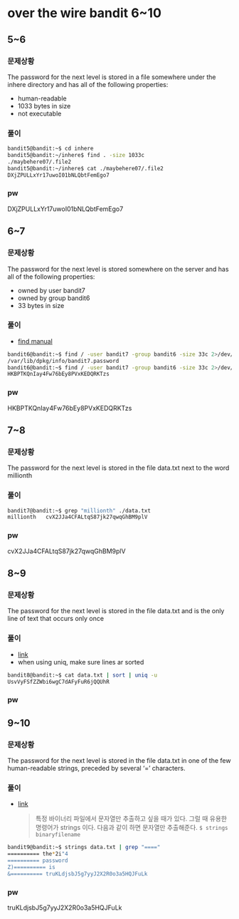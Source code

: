 # over the wire bandit 6~10
## 5~6
### 문제상황
The password for the next level is stored in a file somewhere under the inhere directory and has all of the following properties:
* human-readable
* 1033 bytes in size
* not executable

### 풀이
```bash
bandit5@bandit:~$ cd inhere
bandit5@bandit:~/inhere$ find . -size 1033c
./maybehere07/.file2
bandit5@bandit:~/inhere$ cat ./maybehere07/.file2
DXjZPULLxYr17uwoI01bNLQbtFemEgo7
```
### pw
DXjZPULLxYr17uwoI01bNLQbtFemEgo7

## 6~7
### 문제상황
The password for the next level is stored somewhere on the server and has all of the following properties:
* owned by user bandit7
* owned by group bandit6
* 33 bytes in size
### 풀이
* [find manual](https://recipes4dev.tistory.com/156)
```bash
bandit6@bandit:~$ find / -user bandit7 -group bandit6 -size 33c 2>/dev/null
/var/lib/dpkg/info/bandit7.password
bandit6@bandit:~$ find / -user bandit7 -group bandit6 -size 33c 2>/dev/null -exec cat {} \;
HKBPTKQnIay4Fw76bEy8PVxKEDQRKTzs
```
### pw
HKBPTKQnIay4Fw76bEy8PVxKEDQRKTzs

## 7~8
### 문제상황
The password for the next level is stored in the file data.txt next to the word millionth
### 풀이
```bash
bandit7@bandit:~$ grep "millionth" ./data.txt
millionth	cvX2JJa4CFALtqS87jk27qwqGhBM9plV
```
### pw
cvX2JJa4CFALtqS87jk27qwqGhBM9plV

## 8~9
### 문제상황
The password for the next level is stored in the file data.txt and is the only line of text that occurs only once
### 풀이
* [link](https://stackoverflow.com/questions/13778273/find-unique-lines)
* when using uniq, make sure lines ar sorted
```bash
bandit8@bandit:~$ cat data.txt | sort | uniq -u
UsvVyFSfZZWbi6wgC7dAFyFuR6jQQUhR

```
### pw
## 9~10
### 문제상황
The password for the next level is stored in the file data.txt in one of the few human-readable strings, preceded by several ‘=’ characters.
### 풀이
* [link](https://junho85.pe.kr/434)
    > 특정 바이너리 파일에서 문자열만 추출하고 싶을 때가 있다. 그럴 때 유용한 명령어가 strings 이다.
    > 다음과 같이 하면 문자열만 추출해준다.
    `$ strings binaryfilename`

```bash
bandit9@bandit:~$ strings data.txt | grep "===="
========== the*2i"4
========== password
Z)========== is
&========== truKLdjsbJ5g7yyJ2X2R0o3a5HQJFuLk
```
### pw
truKLdjsbJ5g7yyJ2X2R0o3a5HQJFuLk
